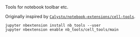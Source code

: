 Tools for notebook toolbar etc.

Originally inspired by [`Calysto/notebook-extensions/cell-tools`](https://github.com/Calysto/notebook-extensions).

```
jupyter nbextension install nb_tools --user
jupyter nbextension enable nb_tools/cell_tools/main
```